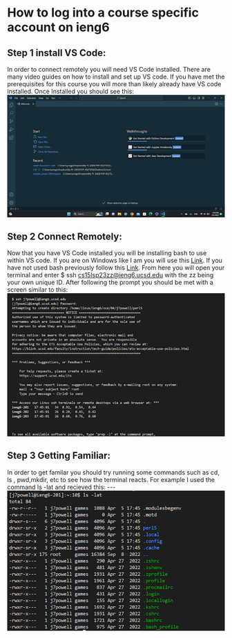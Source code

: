 # How to log into a course specific account on ieng6
##  Step 1 install VS Code:
In order to connect remotely you will need VS Code installed. There are many video guides on how to install and set up VS code. If you have met the prerequisites for this course you will more than likely already have VS code installed.
Once Installed you should see this:
![Image](unnamed.png)
## Step 2 Connect Remotely:
Now that you have VS Code installed you will be installing bash to use within VS code. If you are on Windows like I am you will use this [Link](https://gitforwindows.org/). If you have not used bash previously follow this [Link](https://stackoverflow.com/a/50527994). From here you will open your terminal and enter $ ssh cs15lsp23zz@ieng6.ucsd.edu with the zz being your own unique ID. After following the prompt you should be met with a screen similar to this:
![Image](2nd.png)
## __Step 3 Getting Familiar:__
In order to get familar you should try running some commands such as cd, ls , pwd,mkdir, etc to see how the terminal reacts. For example I used the command ls -lat and recieved this: ---
![Image](3rd.png)
